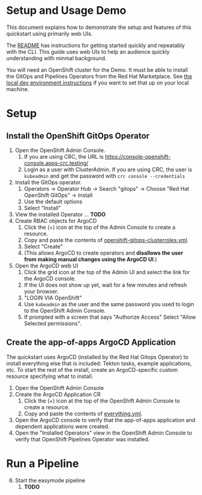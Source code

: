# Setup and Usage Demo

This document explains how to demonstrate the setup and features of this quickstart using primarily web UIs.


The [README](../README.md) has instructions for getting started quickly and repeatably with the CLI. This guide uses
web UIs to help an audience quickly understanding with minmal background.

You will need an OpenShift cluster for the Demo. It must be able to install the GitOps and Pipelines Operators from the Red Hat Marketplace. 
See [the local dev environment instructions](Local_Dev_Environment.md) if you want to set that up on your local machine.

# Setup

## Install the OpenShift GitOps Operator
1. Open the OpenShift Admin Console.
   1. If you are using CRC, the URL is https://console-openshift-console.apps-crc.testing/
   2. Login as a user with ClusterAdmin. If you are using CRC, the user is `kubeadmin` and get the password with `crc console --credentials`
2. Install the GitOps operator.
   1. Operators -> Operator Hub -> Search "gitops" -> Choose "Red Hat OpenShift GitOps" -> Install
   2. Use the default options
   3. Select "Install"
3. View the installed Operator ... **TODO**
4. Create RBAC objects for ArgoCD
    1. Click the (+) icon at the top of the Admin Console to create a resource.
    2. Copy and paste the contents of [openshift-gitops-clusterroles.yml](../bootstrap/openshift-gitops-clusterroles.yml).
    3. Select "Create"
    4. (This allows ArgoCD to create operators and **disallows the user from making manual changes using the ArgoCD UI**.)
5. Open the ArgoCD web UI
    1. Click the grid icon at the top of the Admin UI and select the link for the ArgoCD console.
    2. If the UI does not show up yet, wait for a few minutes and refresh your browser.
    3. "LOGIN VIA OpenShift"
    4. Use `kubeadmin` as the user and the same password you used to login to the OpenShift Admin Console.
    5. If prompted with a screen that says "Authorize Access" Select "Allow Selected permissions".

## Create the app-of-apps ArgoCD Application
The quickstart uses ArgoCD (installed by the Red Hat Gitops Operator) to install everything else that is included:
Tekton tasks, example applications, etc. To start the rest of the install, create an ArgoCD-specific custom resource
specifying what to install.
1. Open the OpenShift Admin Console
2. Create the ArgoCD Application CR
   1. Click the (+) icon at the top of the OpenShift Admin Console to create a resource.
   2. Copy and paste the contents of [everything.yml](../argo-cd-apps/app-of-apps/everything.yml).
3. Open the ArgoCD console to verify that the app-of-apps application and dependent applications were created.
4. Open the "Installed Operators" view in the OpenShift Admin Console to verify that OpenShift Pipelines Operator was installed.

# Run a Pipeline
6. Start the easymode pipeline
   1. **TODO**
